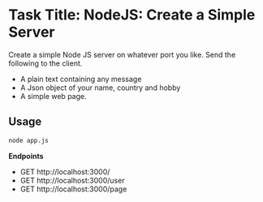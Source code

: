 # Task Title: NodeJS: Create a Simple Server

Create a simple Node JS server on whatever port you like. Send the following to the client.

- A plain text containing any message
- A Json object of your name, country and hobby
- A simple web page.

## Usage

```bash
node app.js
```

**Endpoints**

- GET  http://localhost:3000/
- GET http://localhost:3000/user
- GET http://localhost:3000/page